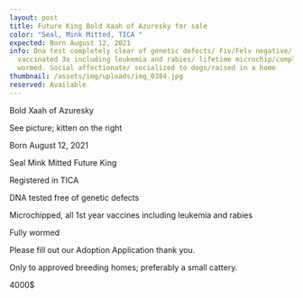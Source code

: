 ```yaml
---
layout: post
title: Future King Bold Xaah of Azuresky for sale
color: "Seal, Mink Mitted, TICA "
expected: Born August 12, 2021
info: Dna test completely clear of genetic defects/ Fiv/Felv negative/
  vaccinated 3x including leukemia and rabies/ lifetime microchip/completely
  wormed. Social affectionate/ socialized to dogs/raised in a home
thumbnail: /assets/img/uploads/img_0384.jpg
reserved: Available
---
```

Bold Xaah of Azuresky

See picture;  kitten on the right

Born August 12, 2021

Seal Mink Mitted Future King

Registered in TICA

DNA tested free of genetic defects

Microchipped, all 1st year vaccines including leukemia and rabies

Fully wormed

Please fill out our Adoption Application thank you. 

Only to approved breeding homes; preferably a small cattery.

4000$